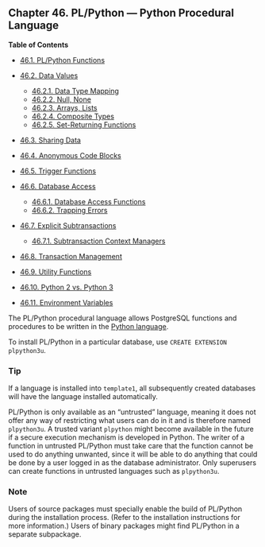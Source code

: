 ## Chapter 46. PL/Python — Python Procedural Language

**Table of Contents**

- [46.1. PL/Python Functions](plpython-funcs)
- [46.2. Data Values](plpython-data)

  - [46.2.1. Data Type Mapping](plpython-data#PLPYTHON-DATA-TYPE-MAPPING)
  - [46.2.2. Null, None](plpython-data#PLPYTHON-DATA-NULL)
  - [46.2.3. Arrays, Lists](plpython-data#PLPYTHON-ARRAYS)
  - [46.2.4. Composite Types](plpython-data#PLPYTHON-DATA-COMPOSITE-TYPES)
  - [46.2.5. Set-Returning Functions](plpython-data#PLPYTHON-DATA-SET-RETURNING-FUNCS)

- [46.3. Sharing Data](plpython-sharing)
- [46.4. Anonymous Code Blocks](plpython-do)
- [46.5. Trigger Functions](plpython-trigger)
- [46.6. Database Access](plpython-database)

  - [46.6.1. Database Access Functions](plpython-database#PLPYTHON-DATABASE-ACCESS-FUNCS)
  - [46.6.2. Trapping Errors](plpython-database#PLPYTHON-TRAPPING)

- [46.7. Explicit Subtransactions](plpython-subtransaction)

  - [46.7.1. Subtransaction Context Managers](plpython-subtransaction#PLPYTHON-SUBTRANSACTION-CONTEXT-MANAGERS)

- [46.8. Transaction Management](plpython-transactions)
- [46.9. Utility Functions](plpython-util)
- [46.10. Python 2 vs. Python 3](plpython-python23)
- [46.11. Environment Variables](plpython-envar)

The PL/Python procedural language allows PostgreSQL functions and procedures to be written in the [Python language](https://www.python.org).

To install PL/Python in a particular database, use `CREATE EXTENSION plpython3u`.

### Tip

If a language is installed into `template1`, all subsequently created databases will have the language installed automatically.

PL/Python is only available as an “untrusted” language, meaning it does not offer any way of restricting what users can do in it and is therefore named `plpython3u`. A trusted variant `plpython` might become available in the future if a secure execution mechanism is developed in Python. The writer of a function in untrusted PL/Python must take care that the function cannot be used to do anything unwanted, since it will be able to do anything that could be done by a user logged in as the database administrator. Only superusers can create functions in untrusted languages such as `plpython3u`.

### Note

Users of source packages must specially enable the build of PL/Python during the installation process. (Refer to the installation instructions for more information.) Users of binary packages might find PL/Python in a separate subpackage.

